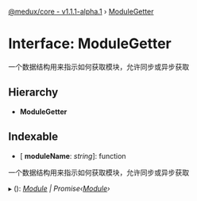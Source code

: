 [@medux/core - v1.1.1-alpha.1](../README.md) › [ModuleGetter](modulegetter.md)

# Interface: ModuleGetter

一个数据结构用来指示如何获取模块，允许同步或异步获取

## Hierarchy

* **ModuleGetter**

## Indexable

* \[ **moduleName**: *string*\]: function

一个数据结构用来指示如何获取模块，允许同步或异步获取

▸ (): *[Module](module.md) | Promise‹[Module](module.md)›*

